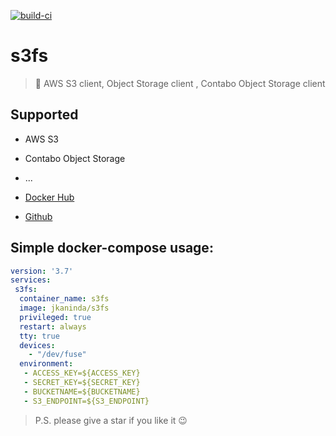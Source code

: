 [![build-ci](https://github.com/jkaninda/s3fs/actions/workflows/build.yml/badge.svg)](https://github.com/jkaninda/s3fs/actions/workflows/build.yml)

# s3fs

> 🐳 AWS S3 client, Object Storage client , Contabo Object Storage client 

## Supported
- AWS S3
- Contabo Object Storage
- ...

- [Docker Hub](https://hub.docker.com/r/jkaninda/s3fs)
- [Github](https://github.com/jkaninda/s3fs)

## Simple docker-compose usage:

```yaml
version: '3.7'
services:
 s3fs:
  container_name: s3fs
  image: jkaninda/s3fs
  privileged: true
  restart: always
  tty: true
  devices:
    - "/dev/fuse"
  environment:
   - ACCESS_KEY=${ACCESS_KEY}
   - SECRET_KEY=${SECRET_KEY}
   - BUCKETNAME=${BUCKETNAME}
   - S3_ENDPOINT=${S3_ENDPOINT}
```

> P.S. please give a star if you like it :wink:

